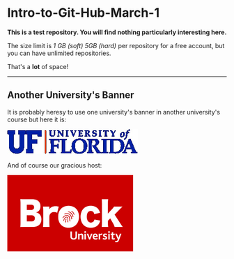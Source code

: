 # Intro-to-Git-Hub-March-1

**This is a test repository. You will find nothing particularly interesting here.**

The size limit is *1 GB (soft) 5GB (hard)* per repository for a free account, but you can have unlimited repositories.

That's a **lot** of space!

---
## Another University's Banner

It is probably heresy to use one university's banner in another university's course but here it is:

[![University of Florida banner](1280px-University_of_Florida_logo.svg-1-300x57.jpg)](https://www.ufl.edu)

And of course our gracious host:

![Brock University](brock.png)
